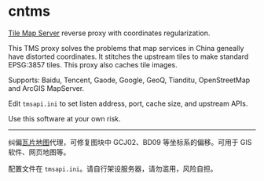 # cntms
[Tile Map Server](https://wiki.openstreetmap.org/wiki/Slippy_map_tilenames) reverse proxy with coordinates regularization.

This TMS proxy solves the problems that map services in China geneally have distorted coordinates. It stitches the upstream tiles to make standard EPSG:3857 tiles. This proxy also caches tile images.

Supports: Baidu, Tencent, Gaode, Google, GeoQ, Tianditu, OpenStreetMap and ArcGIS MapServer.

Edit `tmsapi.ini` to set listen address, port, cache size, and upstream APIs.

Use this software at your own risk.

---

纠偏[瓦片地图](https://wiki.openstreetmap.org/wiki/Slippy_map_tilenames)代理，可修复图块中 GCJ02、BD09 等坐标系的偏移。可用于 GIS 软件、网页地图等。

配置文件在 `tmsapi.ini`。请自行架设服务器，请勿滥用，风险自担。


